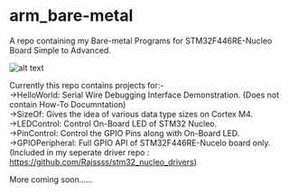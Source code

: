 # arm_bare-metal
A repo containing my Bare-metal Programs for STM32F446RE-Nucleo Board Simple to Advanced.  


![alt text](https://cdn11.bigcommerce.com/s-3fd3md1ghs/images/stencil/1280x1280/products/26412/7354/NUCLEO-F103RB__19032.1561067731.jpg)  

Currently this repo contains projects for:-  
->HelloWorld: Serial Wire Debugging Interface Demonstration. (Does not contain How-To Documntation)  
->SizeOf: Gives the idea of various data type sizes on Cortex M4.  
->LEDControl: Control On-Board LED of STM32 Nucleo.  
->PinControl: Control the GPIO Pins along with On-Board LED.  
->GPIOPeripheral: Full GPIO API of STM32F446RE-Nucelo board only.  
 (Included in my seperate driver repo : https://github.com/Rajssss/stm32_nucleo_drivers)   

More coming soon......  

